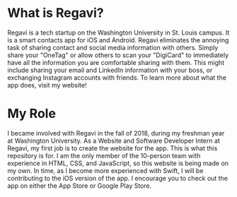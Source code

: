 # What is Regavi?
Regavi is a tech startup on the Washington University in St. Louis campus. It is a smart contacts app for iOS and Android. Regavi eliminates the annoying task of sharing contact and social media information with others. Simply share your "OneTag" or allow others to scan your "DigiCard" to immediately have all the information you are comfortable sharing with them. This might include sharing your email and LinkedIn information with your boss, or exchanging Instagram accounts with friends. To learn more about what the app does, visit my website!

# My Role
I became involved with Regavi in the fall of 2018, during my freshman year at Washington University. As a Website and Software Developer Intern at Regavi, my first job is to create the website for the app. This is what this repository is for. I am the only member of the 10-person team with experience in HTML, CSS, and JavaScript, so this website is being made on my own. In time, as I become more experienced with Swift, I will be contributing to the iOS version of the app. I encourage you to check out the app on either the App Store or Google Play Store. 
